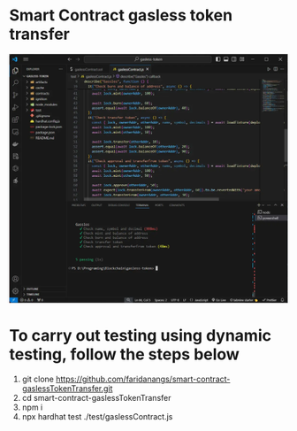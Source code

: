 # Smart Contract gasless token transfer

![image](https://raw.githubusercontent.com/faridanangs/my-portfolio/main/public/projects/smartcontract/gaslesstoken.webp)

# To carry out testing using dynamic testing, follow the steps below
1. git clone https://github.com/faridanangs/smart-contract-gaslessTokenTransfer.git
2. cd smart-contract-gaslessTokenTransfer
3. npm i
4. npx hardhat test ./test/gaslessContract.js
